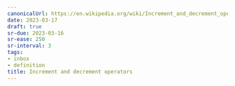 ```yaml
---
canonicalUrl: https://en.wikipedia.org/wiki/Increment_and_decrement_operators
date: 2023-03-17
draft: true
sr-due: 2023-03-16
sr-ease: 250
sr-interval: 3
tags:
- inbox
- definition
title: Increment and decrement operators
---
```


